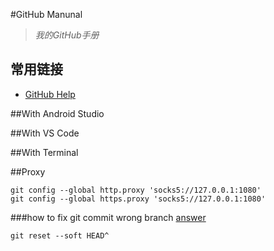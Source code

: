 #GitHub Manunal
> *我的GitHub手册*

## 常用链接
* [GitHub Help](https://help.github.com/)

##With Android Studio

##With VS Code

##With Terminal

##Proxy
```
git config --global http.proxy 'socks5://127.0.0.1:1080'
git config --global https.proxy 'socks5://127.0.0.1:1080'
```


###how to fix git commit wrong branch
[answer](http://stackoverflow.com/a/2941598)
```
git reset --soft HEAD^
```
